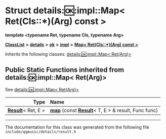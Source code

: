 

# Struct details::ok::impl::Map&lt; Ret(Cls::\*)(Arg) const &gt;

**template &lt;typename Ret, typename Cls, typename Arg&gt;**



[**ClassList**](annotated.md) **>** [**details**](namespacedetails.md) **>** [**ok**](namespacedetails_1_1ok.md) **>** [**impl**](namespacedetails_1_1ok_1_1impl.md) **>** [**Map&lt; Ret(Cls::\*)(Arg) const &gt;**](structdetails_1_1ok_1_1impl_1_1Map_3_01Ret_07Cls_1_1_5_08_07Arg_08_01const_01_4.md)








Inherits the following classes: [details::ok::impl::Map&lt; Ret(Arg)&gt;](structdetails_1_1ok_1_1impl_1_1Map_3_01Ret_07Arg_08_4.md)




























































## Public Static Functions inherited from details::ok::impl::Map< Ret(Arg)>

See [details::ok::impl::Map&lt; Ret(Arg)&gt;](structdetails_1_1ok_1_1impl_1_1Map_3_01Ret_07Arg_08_4.md)

| Type | Name |
| ---: | :--- |
|  [**Result**](structResult.md)&lt; Ret, E &gt; | [**map**](structdetails_1_1ok_1_1impl_1_1Map_3_01Ret_07Arg_08_4.md#function-map) (const [**Result**](structResult.md)&lt; T, E &gt; & result, Func func) <br> |



















































------------------------------
The documentation for this class was generated from the following file `include/qqmusic/details/result.h`

